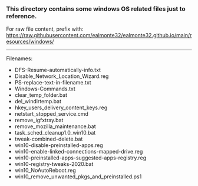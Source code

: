 ### This directory contains some windows OS related files just to reference.

For raw file content, prefix with:  
https://raw.githubusercontent.com/ealmonte32/ealmonte32.github.io/main/resources/windows/  

___

Filenames:

- DFS-Resume-automatically-info.txt
- Disable_Network_Location_Wizard.reg
- PS-replace-text-in-filename.txt
- Windows-Commands.txt
- clear_temp_folder.bat
- del_windirtemp.bat
- hkey_users_delivery_content_keys.reg
- netstart_stopped_service.cmd
- remove_igfxtray.bat
- remove_mozilla_maintenance.bat
- task_sched_cleanup1.0_win10.bat
- tweak-combined-delete.bat
- win10-disable-preinstalled-apps.reg
- win10-enable-linked-connections-mapped-drive.reg
- win10-preinstalled-apps-suggested-apps-registry.reg
- win10-registry-tweaks-2020.bat
- win10_NoAutoReboot.reg
- win10_remove_unwanted_pkgs_and_preinstalled.ps1 
